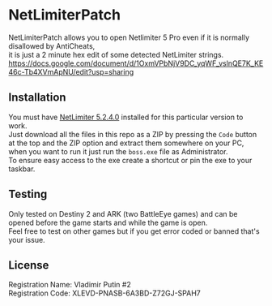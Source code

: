 # NetLimiterPatch

NetLimiterPatch allows you to open Netlimiter 5 Pro even if it is normally disallowed by AntiCheats, \
it is just a 2 minute hex edit of some detected NetLimiter strings.
https://docs.google.com/document/d/1OxmVPbNjV9DC_yqWF_vslnQE7K_KE46c-Tb4XVmApNU/edit?usp=sharing

## Installation

You must have [NetLimiter 5.2.4.0](https://www.netlimiter.com/releases/5-2-4-0) installed for this particular version to work. \
Just download all the files in this repo as a ZIP by pressing the `Code` button at the top and the ZIP option and extract them somewhere on your PC,
when you want to run it just run the `boss.exe` file as Administrator.\
To ensure easy access to the exe create a shortcut or pin the exe to your taskbar.

## Testing

Only tested on Destiny 2 and ARK (two BattleEye games) and can be opened before the game starts and while the game is open.\
Feel free to test on other games but if you get error coded or banned that's your issue.

## License 

Registration Name: Vladimir Putin #2\
Registration Code: XLEVD-PNASB-6A3BD-Z72GJ-SPAH7
